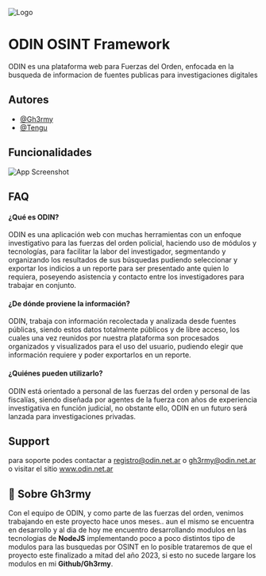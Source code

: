 
![Logo](https://i.ibb.co/PQdfsch/logo.png)


# ODIN OSINT Framework

ODIN es una plataforma web para Fuerzas del Orden, enfocada en la busqueda de informacion de fuentes publicas para investigaciones digitales


## Autores

- [@Gh3rmy](https://www.github.com/Gh3rmy/)
- [@Tengu](#)


## Funcionalidades

![App Screenshot](https://i.ibb.co/4RPRNmY/odin-ventajas.jpg)


## FAQ

#### ¿Qué es ODIN?

ODIN es una aplicación web con muchas herramientas con un enfoque investigativo para las fuerzas del orden policial, haciendo uso de módulos y tecnologías, para facilitar la labor del investigador, segmentando y organizando los resultados de sus búsquedas pudiendo seleccionar y exportar los indicios a un reporte para ser presentado ante quien lo requiera, poseyendo asistencia y contacto entre los investigadores para trabajar en conjunto.

#### ¿De dónde proviene la información?

ODIN, trabaja con información recolectada y analizada desde fuentes públicas, siendo estos datos totalmente públicos y de libre acceso, los cuales una vez reunidos por nuestra plataforma son procesados organizados y visualizados para el uso del usuario, pudiendo elegir que información requiere y poder exportarlos en un reporte.

#### ¿Quiénes pueden utilizarlo?

ODIN está orientado a personal de las fuerzas del orden y personal de las fiscalías, siendo diseñada por agentes de la fuerza con años de experiencia investigativa en función judicial, no obstante ello, ODIN en un futuro será lanzada para investigaciones privadas.


## Support

para soporte podes contactar a registro@odin.net.ar
o gh3rmy@odin.net.ar o visitar el sitio www.odin.net.ar

## 🚀 Sobre Gh3rmy

Con el equipo de ODIN, y como parte de las fuerzas del orden, venimos trabajando en este proyecto hace unos meses.. aun el mismo se encuentra en desarrollo y al dia de hoy me encuentro desarrollando modulos en las tecnologias de **NodeJS** implementando poco a poco distintos tipo de modulos para las busquedas por OSINT en lo posible trataremos de que el proyecto este finalizado a mitad del año 2023, si esto no sucede largare los modulos en mi **Github/Gh3rmy**. 
